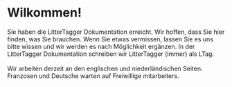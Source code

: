 # Wilkommen!

Sie haben die LitterTagger Dokumentation erreicht. Wir hoffen, dass Sie hier finden, was Sie brauchen. Wenn Sie etwas vermissen, lassen Sie es uns bitte wissen und wir werden es nach Möglichkeit ergänzen. 
In der LitterTagger Dokumentation schreiben wir LitterTagger (immer) als LTag.<br />
<br />
Wir arbeiten derzeit an den englischen und niederländischen Seiten. <br />
Franzosen und Deutsche warten auf Freiwillige mitarbeiters.